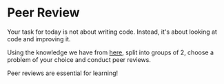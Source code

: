 # Peer Review

Your task for today is not about writing code. Instead, it's about looking at code and improving it.

Using the knowledge we have from [here][1], split into groups of 2, choose a problem of your choice and conduct peer reviews.

Peer reviews are essential for learning!

[1]: https://github.com/HackBulgaria/Programming101-Java/blob/master/week08/1.Monday/prereading.md
